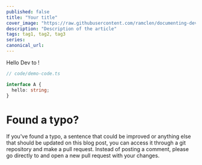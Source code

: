 ```yaml
---
published: false
title: "Your title"
cover_image: "https://raw.githubusercontent.com/ramclen/documenting-dev/master/blog-posts/hello-world/assets/dev-to.png"
description: "Description of the article"
tags: tag1, tag2, tag3
series:
canonical_url:
---
```


Hello Dev to ! 

```ts
// code/demo-code.ts

interface A {
  hello: string;
}
```

# Found a typo?

If you've found a typo, a sentence that could be improved or anything else that should be updated on this blog post, you can access it through a git repository and make a pull request. Instead of posting a comment, please go directly to <REPO URL> and open a new pull request with your changes.
